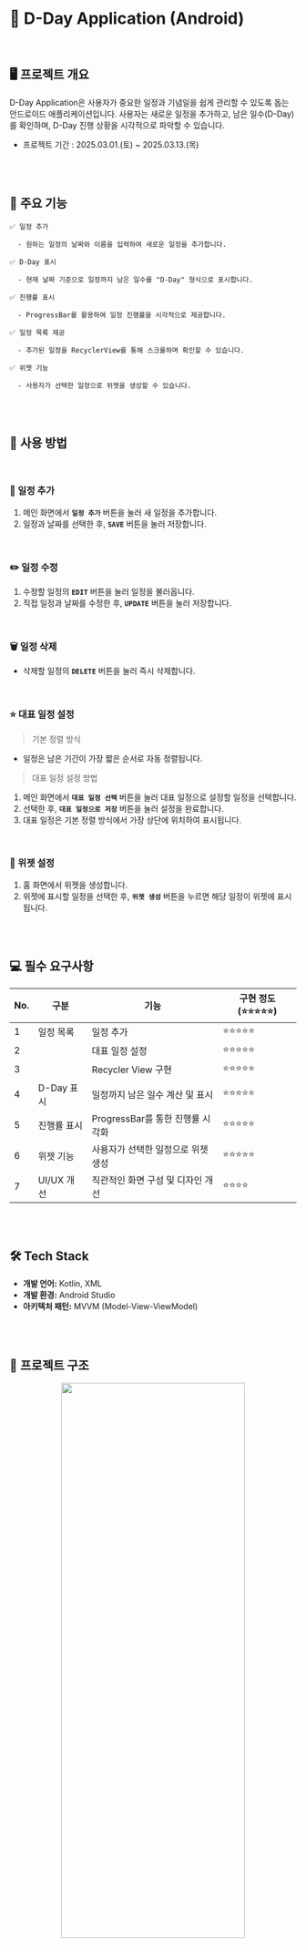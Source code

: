 # 📱 D-Day Application (Android)

<br>

## 🖥️ 프로젝트 개요

D-Day Application은 사용자가 중요한 일정과 기념일을 쉽게 관리할 수 있도록 돕는 안드로이드 애플리케이션입니다.
사용자는 새로운 일정을 추가하고, 남은 일수(D-Day)를 확인하며, D-Day 진행 상황을 시각적으로 파악할 수 있습니다.

- 프로젝트 기간 : 2025.03.01.(토)  ~ 2025.03.13.(목)


<br><br>


## 📝 주요 기능

    ✅ 일정 추가

      - 원하는 일정의 날짜와 이름을 입력하여 새로운 일정을 추가합니다.

    ✅ D-Day 표시

      - 현재 날짜 기준으로 일정까지 남은 일수를 "D-Day" 형식으로 표시합니다.
        
    ✅ 진행률 표시

      - ProgressBar를 활용하여 일정 진행률을 시각적으로 제공합니다.

    ✅ 일정 목록 제공

      - 추가된 일정을 RecyclerView를 통해 스크롤하며 확인할 수 있습니다.

    ✅ 위젯 기능

      - 사용자가 선택한 일정으로 위젯을 생성할 수 있습니다.

<br><br>


## 🚀 사용 방법  

<br>

### 📌 일정 추가  
1. 메인 화면에서 **`일정 추가`** 버튼을 눌러 새 일정을 추가합니다.  
2. 일정과 날짜를 선택한 후, **`SAVE`** 버튼을 눌러 저장합니다.  

<br>

### ✏️ 일정 수정  
1. 수정할 일정의 **`EDIT`** 버튼을 눌러 일정을 불러옵니다.  
2. 직접 일정과 날짜를 수정한 후, **`UPDATE`** 버튼을 눌러 저장합니다.  

<br>

### 🗑️ 일정 삭제  
- 삭제할 일정의 **`DELETE`** 버튼을 눌러 즉시 삭제합니다.  

<br>

### ⭐ 대표 일정 설정  

  > 기본 정렬 방식
  - 일정은 남은 기간이 가장 짧은 순서로 자동 정렬됩니다.  

  > 대표 일정 설정 방법
  1. 메인 화면에서 **`대표 일정 선택`** 버튼을 눌러 대표 일정으로 설정할 일정을 선택합니다.  
  2. 선택한 후, **`대표 일정으로 저장`** 버튼을 눌러 설정을 완료합니다.  
  3. 대표 일정은 기본 정렬 방식에서 가장 상단에 위치하여 표시됩니다.  

<br>

### 📲 위젯 설정  
1. 홈 화면에서 위젯을 생성합니다.  
2. 위젯에 표시할 일정을 선택한 후, **`위젯 생성`** 버튼을 누르면 해당 일정이 위젯에 표시됩니다.  



<br><br>


## 💻 필수 요구사항

| No.  | 구분               | 기능                                 | 구현 정도(⭐⭐⭐⭐⭐)                                            |
| ---- | ------------------ | ------------------------------------ | ----------------------------------------------------------- |
| 1 | 일정 목록 | 일정 추가 | ⭐⭐⭐⭐⭐ |
| 2 | | 대표 일정 설정 | ⭐⭐⭐⭐⭐ |
| 3 | | Recycler View 구현 | ⭐⭐⭐⭐⭐ |
| 4	| D-Day 표시 |	일정까지 남은 일수 계산 및 표시 |	⭐⭐⭐⭐⭐ |
| 5	| 진행률 표시 |	ProgressBar를 통한 진행률 시각화 | ⭐⭐⭐⭐⭐ |
| 6	| 위젯 기능 |	사용자가 선택한 일정으로 위젯 생성 | ⭐⭐⭐⭐⭐ |
| 7	| UI/UX 개선 |	직관적인 화면 구성 및 디자인 개선 |	⭐⭐⭐⭐ |


<br><br>


## 🛠 Tech Stack

- **개발 언어:** Kotlin, XML
- **개발 환경:** Android Studio
- **아키텍처 패턴:** MVVM (Model-View-ViewModel)

<br><br>



## 📂 프로젝트 구조

<p align="center">
  <img src="https://github.com/user-attachments/assets/3b0c198a-fb07-4cf1-94af-d4faa40368c8" width="80%" height="50%" alt=" ">
</p>




<br><br>

## 🎥 실행 영상  

 **이미지 클릭 시 실행 영상으로 이동**  

<p align="center">
  <a href="https://youtube.com/shorts/Yisq9c2B4DM?feature=share">
    <img src="https://github.com/user-attachments/assets/360b56a2-fc59-4893-a410-bcbffdb0f39f" width="50%" height="40%" alt="실행 영상 보기">
  </a>
</p>

<br>

### 📲 갤럭시 S20 실행 화면  

<table>
  <tr>
    <th>아이콘 & 메인화면</th>
    <th>일정 목록 & 수정</th>
    <th>일정 삭제 & 대표 일정 설정</th>
  </tr>
  <tr>
    <td valign="top">
      <br>▶️ 디데이앱 아이콘<br><br>
      <img src="https://github.com/user-attachments/assets/de694bfe-e5bc-4767-839e-0c27e0cae9b7" width="200">
    </td>
    <td valign="top">
      <br>▶️ 일정 목록<br><br>
      <img src="https://github.com/user-attachments/assets/92346d0f-8599-4246-b22a-ccd9637ae48d" width="200">
    </td>
    <td valign="top">
      <br>▶️ 일정 삭제<br><br>
      <img src="https://github.com/user-attachments/assets/206c3ade-9e4f-49c0-822b-e43fc6fabb2f" width="200">
    </td>
  </tr>
  <tr>
    <td valign="top">
      <br>▶️ 메인 화면<br><br>
      <img src="https://github.com/user-attachments/assets/4ad41dbe-b36e-4fdf-bfd9-2003acfeb91a" width="200">
    </td>
    <td valign="top">
      <br>▶️ 일정 수정<br><br>
      <img src="https://github.com/user-attachments/assets/2dcbd218-7292-4dcc-8c92-ee86e2a5c81f" width="200">
    </td>
    <td valign="top">
      <br>▶️ 대표 일정 설정<br><br>
      <img src="https://github.com/user-attachments/assets/83cdb2d5-7aa3-4d44-a173-1189840a60b0" width="200">
    </td>
  </tr>
</table>

<br>

<table>
  <tr>
    <th>대표 일정 & 위젯 설정</th>
    <th>위젯 선택 & 화면 표시</th>
    <th>위젯 추가 & 크기 조절</th>
  </tr>
  <tr>
    <td valign="top">
      <br>▶️ 대표 일정 상단 위치<br><br>
      <img src="https://github.com/user-attachments/assets/3ad928d9-949e-4a15-aa05-4b4962bbad4d" width="200">
    </td>
    <td valign="top">
      <br>▶️ 위젯에 표시될 일정 선택<br><br>
      <img src="https://github.com/user-attachments/assets/76c3e94a-5c40-401d-bc0c-d2206477584a" width="200">
    </td>
    <td valign="top">
      <br>▶️ 위젯 여러 개 생성 가능<br><br>
      <img src="https://github.com/user-attachments/assets/0a91e951-b334-46fd-8968-c5dc0914a2ea" width="200">
    </td>
  </tr>
  <tr>
    <td valign="top">
      <br>▶️ 위젯 설정 가능<br><br>
      <img src="https://github.com/user-attachments/assets/d9fa8df0-30c7-47f5-a264-b594fea26df1" width="200">
    </td>
    <td valign="top">
      <br>▶️ 위젯 화면<br><br>
      <img src="https://github.com/user-attachments/assets/4642f095-3468-4a04-849c-930ff877f394" width="200">
    </td>
    <td valign="top">
      <br>▶️ 위젯 가로 사이즈 조절<br><br>
      <img src="https://github.com/user-attachments/assets/4ceb645e-1674-4457-ab88-ecb99af740b8" width="200">
    </td>
  </tr>
</table>


📌 **[앱 아이콘 이미지 출처](https://m.blog.naver.com/jobobo12/223115307453)**




<br><br>

## 📅개발일지

| No.  | Date     | Function   | ToDo                                                         | Done                                                         |
| ---- | -------- | ------ | ------------------------------------------------------------ | ------------------------------------------------------------ |
| 1 | 2025.02.28 | 일정 추가 | 일정 추가 버튼 생성 | 일정명, 날짜 선택 후 일정 생성 |
| 2 | | 일정 목록 | 기존 ListView를 RecylerView로 변경 | RecylerView 적용 |
| 3 | | 일정 표시 | 일정 진행률 직관적인 디자인으로 수정 | 일정까지 남은 기간을 percent로 계산해서 progressbar로 나타냄 |
| 4 | 2025.03.02 | 일정 삭제 | 일정 삭제 버튼 생성 | 삭제 기능 생성 |
| 5 | | 일정 표시 | progressbar 위에 아이콘 추가 | progressbar 진행률 표시에 따라 아이콘이 함께 위치하도록 |
| 6 | 2025.03.03 | 위젯 | 위젯 생성 | 어플 내 일정 표시 화면 그대로 위젯으로 생성 |
| 7 | 2025.03.04 | 일정 목록 | 디데이 숫자 내림차순 정렬 | 일정이 임박한 순서대로 일정이 자동 정렬 |
| 8 | 2025.03.06 | 대표 일정 | 대표 일정 선택 | 선택한 대표 일정이 목록 상단에 위치하도록 설정(boolean is_main 사용) |
| 9 | | | | DB에서 일정이 생성될 때 is_main이라는 boolean 값을 column으로 갖도록 schema 수정 |
| 10 | | | 대표 일정 위젯 화면 | 위젯을 생성하면 설정한 대표 일정이 나타나도록 설정 |
| 11 | 2025.03.08 | 위젯 | 위젯 화면에 아이콘 추가 | progressbar 끝 지점에 아이콘이 위치하도록 |
| 12 | 2025.03.09 | 테스트 | 실제 폰에서 APK로 설치하여 테스트(1차) | 테스트 후 개선점 발견 |
| 13 | 2025.03.10 | 일정 수정 | 일정 수정 버튼 생성 | 일정명, 날짜 수정 후 일정 저장 |
| 14 | | 일정 표시 | 일정명이 너무 길어지는 경우 처리 | 텍스트가 정해진 범위 이상으로 설정되면 나머지는 ... 으로 표시되도록 수정 |
| 15 | | | | ...으로 표시된 일정은 일정명을 누르면 전체 텍스트 확인 가능하도록 |
| 16 | 2025.03.12 | 위젯 | 일정 선택 목록 생성 | 위젯 생성할 때 보여질 일정 선택 목록을 spinner로 생성 |
| 17 |  |  | 위젯 생성 시 사용자가 일정 선택 | 위젯 생성할 때 사용자가 선택한 일정이 보여지도록 생성 |
| 18 | 2025.03.13 | 테스트 | 실제 폰에서 APK로 설치하여 테스트(2차) | 테스트 후 개선점 발견 |
| 19 | | 캐시 | 앱 재설치 시 캐시 삭제 | 재설치 시 기존 캐시가 남아있는 문제 해결 |
| 20 | 2025.03.27 | 일정 표시 | 진행률 계산 개선 | 기존 방식대로 하면 남은 기간이 100일 이하인 경우에만 progressbar가 채워졌는데 이를 개선 |



<br><br>



## 🔥이슈 관리

| No.   | Content                                                      | Solve    | follow-up                                                    |
| ---- | ------------------------------------------------------------ | -------- | ------------------------------------------------------------ |
| 1 | D-100 이하일 때만 progressbar가 채워짐 | | percent 계산 방식 개선 필요 (시작 날짜를 사용자가 설정할 수 있도록) |
| 2 | 달리는 아이콘이 percent에 따라 색 안쪽/바깥쪽에 위치하는 문제 | ✅ | progressbar에서 채워진 부분 끝에 아이콘이 위치하도록 X_transition 계산 수정 |
| 3 | 대표 일정 설정 안됨 | ✅ | DatabaseHelper와 EventSelectionActivity에서 주고받는 변수 값 확인 후 코드 개선 |
| 4 | 대표 일정 위젯 설정 안됨 | ✅ | DatabaseHelper와 DDayWidgetProvider에서 주고받는 변수 값 확인 후 코드 개선 |
| 5 | 일정 목록에서 'D-숫자'가 깨짐 | ✅ | xml에서 width = 'wrap_content'로 값 변경 |
| 6 | 일정명이 길어지는 경우 일정 표시 CardView 사이즈가 너무 커짐 | ✅ | android:maxLines='1' / android:ellipsize='end'로 일정이 길어지면 ... 으로 나오도록 개선 |
| 7 | 위젯 화면에서 '날짜' 깨짐 | ✅ | xml에서 width = 'wrap_content'로 값 변경 |
| 8 | 위젯 화면에서 불필요한 불투명 여백 개선 필요 | ✅ | 불투명한 배경 제거 |
| 9 | 위젯 사이즈가 너무 커서 활용성이 낮음 | ✅ | xml에서 padding=10dp 정도로 여백 줄임 |
| 10 |  |  | 날짜와 D-day가 한 줄로 나타나도록 수정 |
| 11 |  |  | 아이콘이 progressbar 내에 위치하며 끝 부분에 나타나도록 수정 |
| 12 | 위젯에 대표 일정으로 설정되어 있는 경우 일정을 삭제해도 위젯에 그대로 남음 | ✅ | 위젯 생성할 때 사용자가 일정을 선택할 수 있는 방식으로 수정 |
| 13 | 일정 삭제 기능만 있어서 불편 | ✅ | 일정 수정 기능 추가 |
| 14 | 위젯 생성 시 강제 종료되는 문제 | ✅ | null 데이터 불러오는 문제 개선
| 15 | 앱 재설치 시, 캐시가 남아있어서 이전 데이터가 그대로 나타나는 문제 | ✅ | 앱 최초 실행 시 DB&SharedPreferences 삭제 구현 / 캐시 삭제하도록 개선 |


<br><br>
